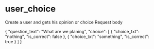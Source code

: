 # user_choice
Create a user and gets his opinion or choice
Request body

{
  "question_text": "What are we planing",
  "choice": [
    {
      "choice_txt": "nothing",
      "is_correct": false
    },
    {
      "choice_txt": "something",
      "is_correct": true
    }
  ]
}
